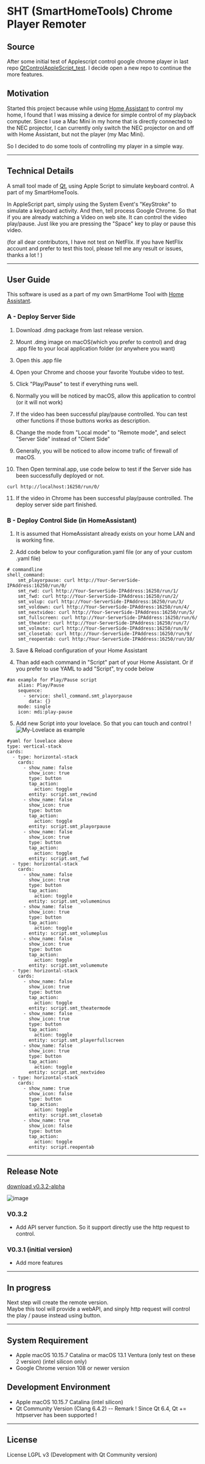 # SHT (SmartHomeTools) Chrome Player Remoter

## Source

  After some initial test of Applescript control google chrome player in last repo [QtControlAppleScript_test](https://github.com/uwaudio/QtControlAppleScript_test). I decide open a new repo to continue the more features.

## Motivation

  Started this project because while using [Home Assistant](https://github.com/home-assistant) to control my home, I found that I was missing a device for simple control of my playback computer. Since I use a Mac Mini in my home that is directly connected to the NEC projector, I can currently only switch the NEC projector on and off with Home Assistant, but not the player (my Mac Mini).

  So I decided to do some tools of controlling my player in a simple way.

---
## Technical Details

  A small tool made of [Qt](https://github.com/qt), using Apple Script to simulate keyboard control. A part of my SmartHomeTools.

  In AppleScript part, simply using the System Event's "KeyStroke" to simulate a keyboard activity.
  And then, tell process Google Chrome. So that if you are already watching a Video on web site. It can control the video play/pause. 
  Just like you are pressing the "Space" key to play or pause this video.

  (for all dear contributors, I have not test on NetFlix. If you have NetFlix account and prefer to test this tool, please tell me any result or issues, thanks a lot ! )

---
## User Guide
This software is used as a part of my own SmartHome Tool with [Home Assistant](https://github.com/home-assistant).

### A - Deploy Server Side

1. Download .dmg package from last release version.

2. Mount .dmg image on macOS(which you prefer to control) and drag .app file to your local application folder (or anywhere you want)

3. Open this .app file

4. Open your Chrome and choose your favorite Youtube video to test.

5. Click "Play/Pause" to test if everything runs well. 

6. Normally you will be noticed by macOS, allow this application to control (or it will not work)

7. If the video has been successful play/pause controlled. You can test other functions if those buttons works as description.

8. Change the mode from "Local mode" to "Remote mode", and select "Server Side" instead of "Client Side"

9. Generally, you will be noticed to allow income trafic of firewall of macOS.

10. Then Open terminal.app, use code below to test if the Server side has been successfully deployed or not.
```
curl http://localhost:16250/run/0/
```
11. If the video in Chrome has been successful play/pause controlled. The deploy server side part finished.

### B - Deploy Control Side (in HomeAssistant)

1. It is assumed that HomeAssistant already exists on your home LAN and is working fine.

2. Add code below to your configuration.yaml file (or any of your custom .yaml file)
```
# commandline
shell_command:
    smt_playorpause: curl http://Your-ServerSide-IPAddress:16250/run/0/
    smt_rwd: curl http://Your-ServerSide-IPAddress:16250/run/1/
    smt_fwd: curl http://Your-ServerSide-IPAddress:16250/run/2/
    smt_volup: curl http://Your-ServerSide-IPAddress:16250/run/3/
    smt_voldown: curl http://Your-ServerSide-IPAddress:16250/run/4/
    smt_nextvideo: curl http://Your-ServerSide-IPAddress:16250/run/5/
    smt_fullscreen: curl http://Your-ServerSide-IPAddress:16250/run/6/
    smt_theater: curl http://Your-ServerSide-IPAddress:16250/run/7/
    smt_volmute: curl http://Your-ServerSide-IPAddress:16250/run/8/
    smt_closetab: curl http://Your-ServerSide-IPAddress:16250/run/9/
    smt_reopentab: curl http:/Your-ServerSide-IPAddress:16250/run/10/
```

3. Save & Reload configuration of your Home Assistant

4. Than add each command in "Script" part of your Home Assistant. Or if you prefer to use YAML to add "Script", try code below
```
#an example for Play/Pause script
    alias: Play/Pause
    sequence:
      - service: shell_command.smt_playorpause
        data: {}
    mode: single
    icon: mdi:play-pause
```

5. Add new Script into your lovelace. So that you can touch and control !
![My-Lovelace as example](https://user-images.githubusercontent.com/49844552/218283386-388c45a0-b73d-44d5-9b6d-933d19e9b3a5.png)
```
#yaml for lovelace above
type: vertical-stack
cards:
  - type: horizontal-stack
    cards:
      - show_name: false
        show_icon: true
        type: button
        tap_action:
          action: toggle
        entity: script.smt_rewind
      - show_name: false
        show_icon: true
        type: button
        tap_action:
          action: toggle
        entity: script.smt_playorpause
      - show_name: false
        show_icon: true
        type: button
        tap_action:
          action: toggle
        entity: script.smt_fwd
  - type: horizontal-stack
    cards:
      - show_name: false
        show_icon: true
        type: button
        tap_action:
          action: toggle
        entity: script.smt_volumeminus
      - show_name: false
        show_icon: true
        type: button
        tap_action:
          action: toggle
        entity: script.smt_volumeplus
      - show_name: false
        show_icon: true
        type: button
        tap_action:
          action: toggle
        entity: script.smt_volumemute
  - type: horizontal-stack
    cards:
      - show_name: false
        show_icon: true
        type: button
        tap_action:
          action: toggle
        entity: script.smt_theatermode
      - show_name: false
        show_icon: true
        type: button
        tap_action:
          action: toggle
        entity: script.smt_playerfullscreen
      - show_name: false
        show_icon: true
        type: button
        tap_action:
          action: toggle
        entity: script.smt_nextvideo
  - type: horizontal-stack
    cards:
      - show_name: true
        show_icon: false
        type: button
        tap_action:
          action: toggle
        entity: script.smt_closetab
      - show_name: true
        show_icon: false
        type: button
        tap_action:
          action: toggle
        entity: script.reopentab

```

---
## Release Note
[download v0.3.2-alpha](https://github.com/uwaudio/QtControlAppleScript_test/releases/tag/v0.3.2-alpha)

![image](https://user-images.githubusercontent.com/49844552/218206290-5856b7d4-3034-4301-bb52-67c038e36f9c.png)

### V0.3.2

- Add API server function. So it support directly use the http request to control.

### V0.3.1 (initial version)

- Add more features


---
## In progress

Next step will create the remote version.    
Maybe this tool will provide a webAPI, and sinply http request will control the play / pause instead using button.

---
## System Requirement

- Apple macOS 10.15.7 Catalina or macOS 13.1 Ventura (only test on these 2 version) (intel silicon only)  
- Google Chrome version 108 or newer version

## Development Environment

- Apple macOS 10.15.7 Catalina (intel silicon)  
- Qt Community Version (Clang 6.4.2)
-- Remark ! Since Qt 6.4, Qt += httpserver has been supported ! 

---
## License

License LGPL v3 (Development with Qt Community version)
